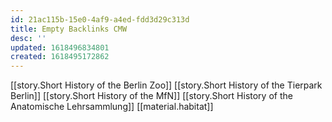 ```yaml
---
id: 21ac115b-15e0-4af9-a4ed-fdd3d29c313d
title: Empty Backlinks CMW
desc: ''
updated: 1618496834801
created: 1618495172862
---
```


[[story.Short History of the Berlin Zoo]]
[[story.Short History of the Tierpark Berlin]]
[[story.Short History of the MfN]]
[[story.Short History of the Anatomische Lehrsammlung]]
[[material.habitat]]
